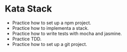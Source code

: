 # Kata Stack

- Practice how to set up a npm project.
- Practice how to implementa a stack.
- Practice how to write tests with mocha and jasmine.
- Practice TDD.
- Practice how to set up a git project.